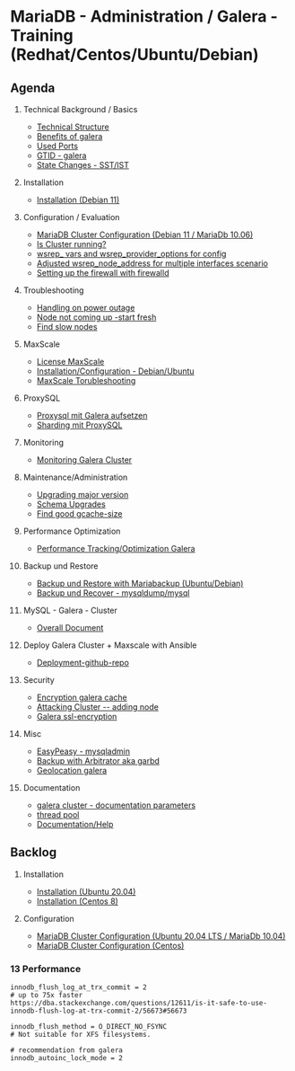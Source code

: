 # MariaDB - Administration / Galera - Training (Redhat/Centos/Ubuntu/Debian)

## Agenda 

  1. Technical Background / Basics  
     * [Technical Structure](technical-structure.md)
     * [Benefits of galera](benefits-galera.md) 
     * [Used Ports](arch.md)
     * [GTID - galera](galera-gtid.md)
     * [State Changes - SST/IST](sst-ist.md)
 
  1. Installation
     * [Installation (Debian 11)](installation-debian-11.md)
  
  1. Configuration / Evaluation 
     * [MariaDB Cluster Configuration (Debian 11 / MariaDb 10.06)](cluster-configuration-debian-11.md)
     * [Is Cluster running?](is-cluster-running.md)
     * [wsrep_ vars and wsrep_provider_options for config](wsrep-config.md) 
     * [Adjusted wsrep_node_address for multiple interfaces scenario](using-wsrep-node-address.md)
     * [Setting up the firewall with firewalld](firewalld.md)
   
  1. Troubleshooting  
     * [Handling on power outage](galera-poweroutage.md) 
     * [Node not coming up -start fresh](troubleshoot-galera-node.md)
     * [Find slow nodes](find-slow-nodes.md)
     
  1. MaxScale 
     * [License MaxScale](maxscale-license.md)
     * [Installation/Configuration - Debian/Ubuntu](maxscale-installation-configuration-debian-ubuntu.md) 
     * [MaxScale Torubleshooting](maxscale-troubleshooting.md)
  
  1. ProxySQL 
     * [Proxysql mit Galera aufsetzen](proxysql.md)
     * [Sharding mit ProxySQL](proxysql-sharding.md)
  
  1. Monitoring 
     * [Monitoring Galera Cluster](monitoring.md) 
     
  1. Maintenance/Administration 
     * [Upgrading major version](galera-upgrade-major.md)
     * [Schema Upgrades](schema-upgrades.md)
     * [Find good gcache-size](determine-gcache.md) 
 
  1. Performance Optimization 
     * [Performance Tracking/Optimization Galera](performance-galera.md) 

  1. Backup und Restore
     * [Backup und Restore with Mariabackup (Ubuntu/Debian)](galera-mariabackup.md)
     * [Backup und Recover - mysqldump/mysql ](mysqldump-mysql.md) 
 
  1. MySQL - Galera - Cluster
     * [Overall Document](Galera.md#10-mysql-galera-cluster)
  
  1. Deploy Galera Cluster + Maxscale with Ansible 
     * [Deployment-github-repo](https://github.com/jmetzger/ansible-galera-cluster-maxscale/blob/master/README.md)
 
  1. Security 
     * [Encryption galera cache](encryption-galera.md)
     * [Attacking Cluster -- adding node](add-other-node-insecure.md)
     * [Galera ssl-encryption](galera-ssl.md)
     
  1. Misc 
     * [EasyPeasy - mysqladmin](mysqladmin.md) 
     * [Backup with Arbitrator aka garbd](garbd-backup.md)
     * [Geolocation galera](galera-geolocation.md)
     
  1. Documentation 
     * [galera cluster - documentation parameters](https://galeracluster.com/library/documentation/galera-parameters.html)
     * [thread pool](https://mariadb.com/kb/en/thread-pool-in-mariadb/)
     * [Documentation/Help](documentation-help.md)

## Backlog  

  1. Installation 
     * [Installation (Ubuntu 20.04)](installation-ubuntu-20-04.md)
     * [Installation (Centos 8)](installation-centos-8.md)

  1. Configuration
     * [MariaDB Cluster Configuration (Ubuntu 20.04 LTS / MariaDb 10.04)](cluster-configuration-ubuntu-20-04.md)
     * [MariaDB Cluster Configuration (Centos)](cluster-configuration-centos.md) 
 
  
   
### 13 Performance 

```
innodb_flush_log_at_trx_commit = 2
# up to 75x faster 
https://dba.stackexchange.com/questions/12611/is-it-safe-to-use-innodb-flush-log-at-trx-commit-2/56673#56673

innodb_flush_method = O_DIRECT_NO_FSYNC
# Not suitable for XFS filesystems.

# recommendation from galera 
innodb_autoinc_lock_mode = 2 

```







